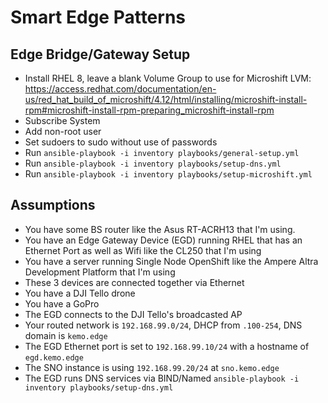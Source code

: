 # Smart Edge Patterns

## Edge Bridge/Gateway Setup

- Install RHEL 8, leave a blank Volume Group to use for Microshift LVM: https://access.redhat.com/documentation/en-us/red_hat_build_of_microshift/4.12/html/installing/microshift-install-rpm#microshift-install-rpm-preparing_microshift-install-rpm
- Subscribe System
- Add non-root user
- Set sudoers to sudo without use of passwords
- Run `ansible-playbook -i inventory playbooks/general-setup.yml`
- Run `ansible-playbook -i inventory playbooks/setup-dns.yml`
- Run `ansible-playbook -i inventory playbooks/setup-microshift.yml`

## Assumptions

- You have some BS router like the Asus RT-ACRH13 that I'm using.
- You have an Edge Gateway Device (EGD) running RHEL that has an Ethernet Port as well as Wifi like the CL250 that I'm using
- You have a server running Single Node OpenShift like the Ampere Altra Development Platform that I'm using
- These 3 devices are connected together via Ethernet
- You have a DJI Tello drone
- You have a GoPro
- The EGD connects to the DJI Tello's broadcasted AP
- Your routed network is `192.168.99.0/24`, DHCP from `.100-254`, DNS domain is `kemo.edge`
- The EGD Ethernet port is set to `192.168.99.10/24` with a hostname of `egd.kemo.edge`
- The SNO instance is using `192.168.99.20/24` at `sno.kemo.edge`
- The EGD runs DNS services via BIND/Named `ansible-playbook -i inventory playbooks/setup-dns.yml`
